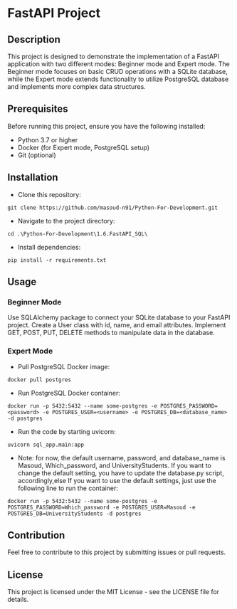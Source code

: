 # FastAPI Project
## Description
This project is designed to demonstrate the implementation of a FastAPI application with two different modes: Beginner mode and Expert mode. The Beginner mode focuses on basic CRUD operations with a SQLite database, while the Expert mode extends functionality to utilize PostgreSQL database and implements more complex data structures.


## Prerequisites
Before running this project, ensure you have the following installed:

- Python 3.7 or higher
- Docker (for Expert mode, PostgreSQL setup)
- Git (optional)


## Installation
- Clone this repository:
```
git clone https://github.com/masoud-n91/Python-For-Development.git
```

- Navigate to the project directory:
```
cd .\Python-For-Development\1.6.FastAPI_SQL\
```

- Install dependencies:
```
pip install -r requirements.txt
```

## Usage
### Beginner Mode
Use SQLAlchemy package to connect your SQLite database to your FastAPI project.
Create a User class with id, name, and email attributes.
Implement GET, POST, PUT, DELETE methods to manipulate data in the database.


### Expert Mode

- Pull PostgreSQL Docker image:
```
docker pull postgres
```

- Run PostgreSQL Docker container:
```
docker run -p 5432:5432 --name some-postgres -e POSTGRES_PASSWORD=<password> -e POSTGRES_USER=<username> -e POSTGRES_DB=<database_name> -d postgres
```

- Run the code by starting uvicorn:
```
uvicorn sql_app.main:app
``` 

- Note: for now, the default username, password, and database_name is Masoud, Which_password, and UniversityStudents. If you want to change the default setting, you have to update the database.py script, accordingly,else If you want to use the default settings, just use the following line to run the container:

```
docker run -p 5432:5432 --name some-postgres -e POSTGRES_PASSWORD=Which_password -e POSTGRES_USER=Masoud -e POSTGRES_DB=UniversityStudents -d postgres
```


## Contribution
Feel free to contribute to this project by submitting issues or pull requests.

## License
This project is licensed under the MIT License - see the LICENSE file for details.